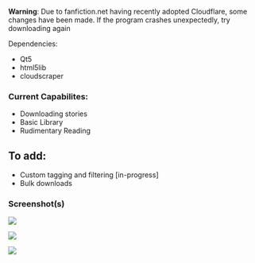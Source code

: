 **Warning**: Due to fanfiction.net having recently adopted Cloudflare, some changes have been made. 
If the program crashes unexpectedly, try downloading again

Dependencies:
* Qt5
* html5lib 
* cloudscraper

### Current Capabilites:
* Downloading stories
* Basic Library
* Rudimentary Reading

## To add:
* Custom tagging and filtering [in-progress]
* Bulk downloads


### Screenshot(s)
![](https://github.com/sanskarchand/for_want_of_a_nail/blob/master/screenshots/Screenshot_2020-06-24_03-24-33.png)

![](https://github.com/sanskarchand/for_want_of_a_nail/blob/master/screenshots/Screenshot_2020-07-13_00-43-53.png)

![](https://github.com/sanskarchand/for_want_of_a_nail/blob/master/screenshots/Screenshot_2020-07-13_22-46-14.png)
